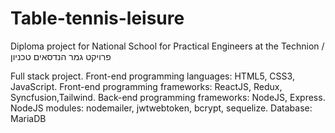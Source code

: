 # Table-tennis-leisure
Diploma project for National School for Practical Engineers at the Technion /  פרויקט גמר הנדסאים טכניון

Full stack project. 
Front-end programming languages: HTML5, CSS3, JavaScript.
Front-end programming frameworks: ReactJS, Redux, Syncfusion,Tailwind. 
Back-end programming frameworks: NodeJS, Express. 
NodeJS modules: nodemailer, jwtwebtoken, bcrypt, sequelize. 
Database: MariaDB
